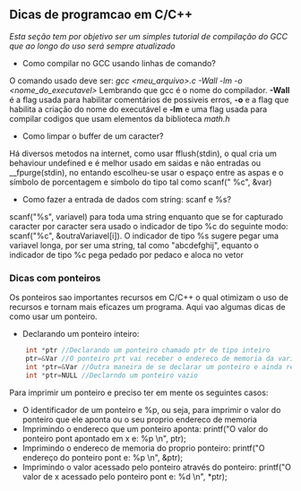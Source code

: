 ## Dicas de programcao em C/C++

*Esta seção tem por objetivo ser um simples tutorial de compilação do GCC que ao longo do uso será sempre atualizado*

* Como compilar no GCC usando linhas de comando?

O comando usado deve ser: *gcc <meu_arquivo>.c -Wall -lm -o <nome_do_executavel>* Lembrando que gcc é o nome do compilador. **-Wall** é a flag usada para habilitar comentários de possiveis erros, **-o** e a flag que habilita a criação do nome do executável e **-lm** e uma flag usada para compilar codigos que usam elementos da biblioteca *math.h*  

* Como limpar o buffer de um caracter?

Há diversos metodos na internet, como usar fflush(stdin), o qual cria um behaviour undefined e é melhor usado em saidas e não entradas ou \__fpurge(stdin), no entando escolheu-se usar o espaço entre as aspas e o símbolo de porcentagem e simbolo do tipo tal como scanf(" %c", &var)

* Como fazer a entrada de dados com string: scanf e %s?

scanf("%s", variavel) para toda uma string enquanto que se for capturado caracter por caracter sera usado o indicador de tipo %c do seguinte modo: scanf("%c", &outraVariavel\[i]). O indicador de tipo %s sugere pegar uma variavel longa, por ser uma string, tal como "abcdefghij", equanto o indicador de tipo %c pega pedado por pedaco e aloca no vetor


### Dicas com ponteiros

Os ponteiros sao importantes recursos em C/C++ o qual otimizam o uso de recursos e tornam mais eficazes um programa. Aqui vao algumas dicas de como usar um ponteiro.

- Declarando um ponteiro inteiro: 
```c 
    int *ptr //Declarando um ponteiro chamado ptr de tipo inteiro
    ptr=&Var //O ponteiro prt vai receber o endereco de memoria da variavel Var 
    int *ptr=&Var //Outra maneira de se declarar um ponteiro e ainda receber seu endereco de memoria 
    int *ptr=NULL //Declarndo um ponteiro vazio 
```

Para imprimir um ponteiro e preciso ter em mente os seguintes casos:

* O identificador de um ponteiro e %p, ou seja, para imprimir o valor do ponteiro que ele aponta ou o seu proprio endereco de memoria
* Imprimindo o endereco que um ponteiro aponta: printf("O valor do ponteiro pont apontado em x e: %p \n", ptr);
* Imprimindo o endereco de memoria do proprio ponteiro: printf("O endereço do ponteiro pont e: %p \n", &ptr); 
* Imprimindo o valor acessado pelo ponteiro através do ponteiro: printf("O valor de x acessado pelo ponteiro pont e: %d \n", \*ptr);